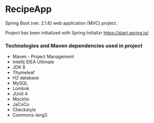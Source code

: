 # RecipeApp

Spring Boot (ver. 2.1.6) web application (MVC) project.

Project has been initialized with Spring Initializr https://start.spring.io/

### Technologies and Maven dependencies used in project
* Maven - Project Management
* Intellij IDEA Ultimate
* JDK 8
* Thymeleaf
* H2 database
* MySQL
* Lombok
* JUnit 4
* Mockito
* JaCoCo
* Checkstyle
* Commons-lang3
